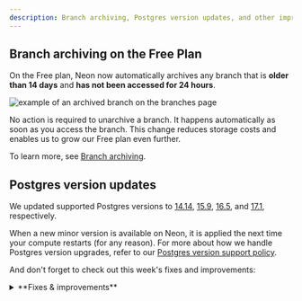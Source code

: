 ```yaml
---
description: Branch archiving, Postgres version updates, and other improvements
---
```


## Branch archiving on the Free Plan

On the Free plan, Neon now automatically archives any branch that is **older than 14 days** and **has not been accessed for 24 hours**.

![example of an archived branch on the branches page](/docs/relnotes/archived_branch.png)

No action is required to unarchive a branch. It happens automatically as soon as you access the branch. This change reduces storage costs and enables us to grow our Free plan even further.

To learn more, see [Branch archiving](/docs/guides/branch-archiving).

## Postgres version updates

We updated supported Postgres versions to [14.14](https://www.postgresql.org/docs/release/14.14/), [15.9](https://www.postgresql.org/docs/release/15.9/), [16.5](https://www.postgresql.org/docs/release/16.5/), and [17.1](https://www.postgresql.org/docs/release/17.1/), respectively.

When a new minor version is available on Neon, it is applied the next time your compute restarts (for any reason). For more about how we handle Postgres version upgrades, refer to our [Postgres version support policy](/docs/postgresql/postgres-version-policy).

And don't forget to check out this week's fixes and improvements:

<details>

<summary>**Fixes & improvements**</summary>

- **Collation support**

  By default, Neon now uses the `C.UTF-8` collation, which supports the full range of UTF-8 encoded characters. Previously, Neon used the `C` collation provided by `libc` by default. For more about collation support in Neon, see [Collation support](/docs/reference/compatibility#collation-support).

- **Neon API updates**

  - Improved validation of project ID lists with the [Get consumption metrics for each project](https://api-docs.neon.tech/reference/getconsumptionhistoryperproject) endpoint. Previously, restrictive validation caused the endpoint to fail for some users.

- **Neon CLI enhancements**

  The Neon CLI was updated to version 2.4.0. For upgrade instructions, see [Upgrading the Neon CLI](https://neon.tech/docs/reference/cli-install#upgrade).

  The `branches list` command now shows a branch's `Current State`. Branch states include:

  - `init` - the branch is being created but is not yet available for querying.
  - `ready` - the branch is fully operational and ready for querying. Expect normal query response times.
  - `archived` - the branch is stored in cost-effective archive storage. Expect slow query response times.

    ```bash
    neon branches list --project-id green-hat-46829796
    ┌───────────────────────────┬──────┬─────────┬───────────────┬──────────────────────┐
    │ Id                        │ Name │ Default │ Current State │ Created At           │
    ├───────────────────────────┼──────┼─────────┼───────────────┼──────────────────────┤
    │ br-muddy-firefly-a7kzf0d4 │ main │ true    │ ready         │ 2024-10-30T14:59:57Z │
    └───────────────────────────┴──────┴─────────┴───────────────┴──────────────────────┘
    ```

  The `Updated At` value was removed from the `branches list` command output. This value reflected internal metadata changes only and provided limited value.

- **Drizzle Studio update**

  The Drizzle Studio integration that powers the **Tables** page in the Neon Console has been updated to version 0.0.20. For improvements and fixes in this version, see the [Neon Drizzle Studio Integration Changelog](https://github.com/neondatabase/neon-drizzle-studio-changelog/blob/main/CHANGELOG.md).

- **Fixes**

  - Fixed an issue where users who were removed from an organization got an error page when logging in to Neon. The console was incorrectly redirecting them to the organization page, which they can no longer access. Users are now directed to their personal account **Projects** page instead.
  - When you make changes to your first or last name in **Account Settings**, those changes are now immediately reflected. Previously, old values could sometimes persist until the page was reloaded.

</details>
